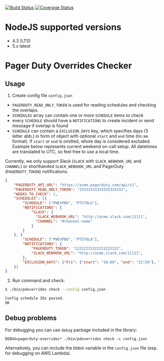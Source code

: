 [![Build Status](https://travis-ci.org/apiaryio/pagerduty-overlap-checker.svg?branch=master)](https://travis-ci.org/apiaryio/pagerduty-overlap-checker)
[![Coverage Status](https://coveralls.io/repos/github/apiaryio/pagerduty-overlap-checker/badge.svg?branch=master)](https://coveralls.io/github/apiaryio/pagerduty-overlap-checker?branch=master)

# NodeJS supported versions

- 4.3 (LTS)
- 5.x latest

# Pager Duty Overrides Checker

## Usage

1. Create config file `config.json`

- `PAGERDUTY_READ_ONLY_TOKEN` is used for reading schedules and checking the overlaps.
- `SCHEDULES` array can contain one or more `SCHEDULE` items to check
- every `SCHEDULE` should have a `NOTIFICATIONS` to create incident or send message if overlap is found
- `SCHEDULE` can contain a `EXCLUSION_DAYS` key, which specifies days (3 letter abb.) in form of object with optional `start` and `end` time (`hh:mm` format). If `start` or `end` is omitted, whole day is considered excluded. 
Example below represents current weekend on-call setup. All datetimes are translated to UTC, so feel free to use a local time.

Currently, we only support Slack (`SLACK` with `SLACK_WEBHOOK_URL` and `CHANNEL`) or shorthanded `SLACK_WEBHOOK_URL` and PagerDuty (`PAGERDUTY_TOKEN`) notifications.

```json
{
	"PAGERDUTY_API_URL": "https://acme.pagerduty.com/api/v1",
	"PAGERDUTY_READ_ONLY_TOKEN": "33333333333333333333",
	"WEEKS_TO_CHECK": 2,
	"SCHEDULES": [{
		"SCHEDULE": ["PWEVPB6", "PT57OLG"],
		"NOTIFICATIONS": {
		    "SLACK": {
			  "SLACK_WEBHOOK_URL": "http://acme.slack.com/11111",
			  "CHANNEL": "#channel-name"
			}
		}
	}, {
		"SCHEDULE": ["PWEVPB6", "PT57OLA"],
		"NOTIFICATIONS": {
			"PAGERDUTY_TOKEN": "22222222222222222222",
			"SLACK_WEBHOOK_URL": "http://acme.slack.com/11111",
		},
		"EXCLUSION_DAYS": {"Fri": {"start": "16:00", "end": "23:59"}, "Sat": {}, "Sun": {"start": "00:00", "end": "16:00"}}
	}]
}
```

2. Run command and check:

```sh
$ ./bin/pdoverrides check --config config.json

Config schedule IDs passed.
OK
```

## Debug problems

For debugging you can use `debug` package included in the library:

`DEBUG=pagerduty-overrides* ./bin/pdoverrides check -c config.json`

Alternatively, you can include the `DEBUG` variable in the `config.json` file (esp. for debugging on AWS Lambda).